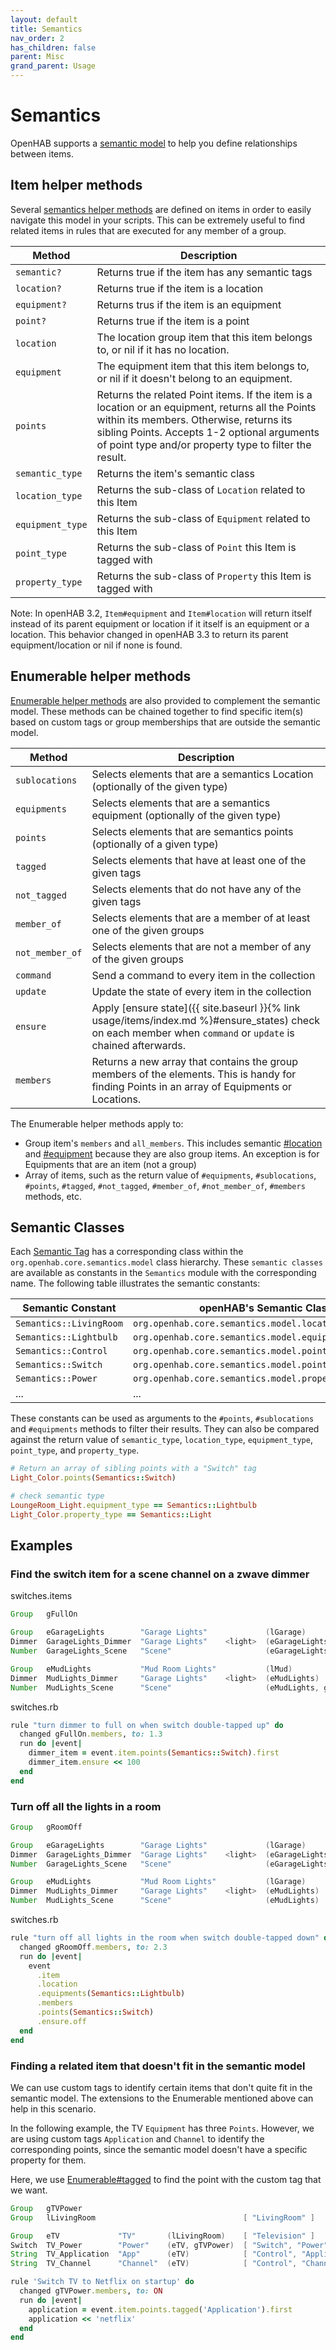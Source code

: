```yaml
---
layout: default
title: Semantics
nav_order: 2
has_children: false
parent: Misc
grand_parent: Usage
---
```


# Semantics

OpenHAB supports a [semantic model](https://www.openhab.org/docs/tutorial/model.html)
to help you define relationships between items.

## Item helper methods

Several [semantics helper methods](https://www.rubydoc.info/gems/openhab-scripting/OpenHAB/DSL/Items/Semantics)
are defined on items in order to easily navigate this model in your scripts.
This can be extremely useful to find related items in rules that are executed for any member of a group.

| Method           | Description                                                                                                                                                                                                                                           |
| ---------------- | ----------------------------------------------------------------------------------------------------------------------------------------------------------------------------------------------------------------------------------------------------- |
| `semantic?`      | Returns true if the item has any semantic tags                                                                                                                                                                                                        |
| `location?`      | Returns true if the item is a location                                                                                                                                                                                                                |
| `equipment?`     | Returns trus if the item is an equipment                                                                                                                                                                                                              |
| `point?`         | Returns true if the item is a point                                                                                                                                                                                                                   |
| `location`       | The location group item that this item belongs to, or nil if it has no location.                                                                                                                                                                      |
| `equipment`      | The equipment item that this item belongs to, or nil if it doesn't belong to an equipment.                                                                                                                                                            |
| `points`         | Returns the related Point items. If the item is a location or an equipment, returns all the Points within its members. Otherwise, returns its sibling Points. Accepts 1-2 optional arguments of point type and/or property type to filter the result. |
| `semantic_type`  | Returns the item's semantic class                                                                                                                                                                                                                     |
| `location_type`  | Returns the sub-class of `Location` related to this Item                                                                                                                                                                                              |
| `equipment_type` | Returns the sub-class of `Equipment` related to this Item                                                                                                                                                                                             |
| `point_type`     | Returns the sub-class of `Point` this Item is tagged with                                                                                                                                                                                             |
| `property_type`  | Returns the sub-class of `Property` this Item is tagged with                                                                                                                                                                                          |

Note: In openHAB 3.2, `Item#equipment` and `Item#location` will return itself instead of its parent equipment or location if it itself is an equipment or a location.
This behavior changed in openHAB 3.3 to return its parent equipment/location or nil if none is found.

## Enumerable helper methods

[Enumerable helper methods](https://www.rubydoc.info/gems/openhab-scripting/Enumerable)
are also provided to complement the semantic model. These methods can be chained together to find specific item(s)
based on custom tags or group memberships that are outside the semantic model.

| Method          | Description                                                                                                                                                  |
| --------------- | ------------------------------------------------------------------------------------------------------------------------------------------------------------ |
| `sublocations`  | Selects elements that are a semantics Location (optionally of the given type)                                                                                |
| `equipments`    | Selects elements that are a semantics equipment (optionally of the given type)                                                                               |
| `points`        | Selects elements that are semantics points (optionally of a given type)                                                                                      |
| `tagged`        | Selects elements that have at least one of the given tags                                                                                                    |
| `not_tagged`    | Selects elements that do not have any of the given tags                                                                                                      |
| `member_of`     | Selects elements that are a member of at least one of the given groups                                                                                       |
| `not_member_of` | Selects elements that are not a member of any of the given groups                                                                                            |
| `command`       | Send a command to every item in the collection                                                                                                               |
| `update`        | Update the state of every item in the collection                                                                                                             |
| `ensure`        | Apply [ensure state]({{ site.baseurl }}{% link usage/items/index.md %}#ensure_states) check on each member when `command` or `update` is chained afterwards. |
| `members`       | Returns a new array that contains the group members of the elements. This is handy for finding Points in an array of Equipments or Locations.                |

The Enumerable helper methods apply to:

* Group item's `members` and `all_members`. This includes semantic
  [#location](https://www.rubydoc.info/gems/openhab-scripting/OpenHAB/DSL/Items/Semantics#location-instance_method)
  and [#equipment](https://www.rubydoc.info/gems/openhab-scripting/OpenHAB/DSL/Items/Semantics#equipment-instance_method)
  because they are also group items. An exception is for Equipments that are an item (not a group)
* Array of items, such as the return value of `#equipments`, `#sublocations`, `#points`, `#tagged`, `#not_tagged`,
  `#member_of`, `#not_member_of`, `#members` methods, etc.

## Semantic Classes

Each [Semantic Tag](https://github.com/openhab/openhab-core/blob/main/bundles/org.openhab.core.semantics/model/SemanticTags.csv)
has a corresponding class within the `org.openhab.core.semantics.model` class hierarchy. These `semantic classes` are available
as constants in the `Semantics` module with the corresponding name. The following table illustrates the semantic constants:

| Semantic Constant       | openHAB's Semantic Class                               |
| ----------------------- | ------------------------------------------------------ |
| `Semantics::LivingRoom` | `org.openhab.core.semantics.model.location.LivingRoom` |
| `Semantics::Lightbulb`  | `org.openhab.core.semantics.model.equipment.Lightbulb` |
| `Semantics::Control`    | `org.openhab.core.semantics.model.point.Control`       |
| `Semantics::Switch`     | `org.openhab.core.semantics.model.point.Switch`        |
| `Semantics::Power`      | `org.openhab.core.semantics.model.property.Power`      |
| ...                     | ...                                                    |

These constants can be used as arguments to the `#points`, `#sublocations` and `#equipments` methods to filter their results.
They can also be compared against the return value of `semantic_type`, `location_type`, `equipment_type`,
`point_type`, and `property_type`.

```ruby
# Return an array of sibling points with a "Switch" tag
Light_Color.points(Semantics::Switch)

# check semantic type
LoungeRoom_Light.equipment_type == Semantics::Lightbulb
Light_Color.property_type == Semantics::Light
```

## Examples

### Find the switch item for a scene channel on a zwave dimmer

switches.items

```java
Group   gFullOn

Group   eGarageLights        "Garage Lights"             (lGarage)                 [ "Lightbulb" ]
Dimmer  GarageLights_Dimmer  "Garage Lights"    <light>  (eGarageLights)           [ "Switch" ]
Number  GarageLights_Scene   "Scene"                     (eGarageLights, gFullOn)

Group   eMudLights           "Mud Room Lights"           (lMud)                    [ "Lightbulb" ]
Dimmer  MudLights_Dimmer     "Garage Lights"    <light>  (eMudLights)              [ "Switch" ]
Number  MudLights_Scene      "Scene"                     (eMudLights, gFullOn)
```

switches.rb

```ruby
rule "turn dimmer to full on when switch double-tapped up" do
  changed gFullOn.members, to: 1.3
  run do |event|
    dimmer_item = event.item.points(Semantics::Switch).first
    dimmer_item.ensure << 100
  end
end
```

### Turn off all the lights in a room

```java
Group   gRoomOff

Group   eGarageLights        "Garage Lights"             (lGarage)                  [ "Lightbulb" ]
Dimmer  GarageLights_Dimmer  "Garage Lights"    <light>  (eGarageLights)            [ "Switch" ]
Number  GarageLights_Scene   "Scene"                     (eGarageLights, gRoomOff)

Group   eMudLights           "Mud Room Lights"           (lGarage)                  [ "Lightbulb" ]
Dimmer  MudLights_Dimmer     "Garage Lights"    <light>  (eMudLights)               [ "Switch" ]
Number  MudLights_Scene      "Scene"                     (eMudLights)
```

switches.rb

```ruby
rule "turn off all lights in the room when switch double-tapped down" do
  changed gRoomOff.members, to: 2.3
  run do |event|
    event
      .item
      .location
      .equipments(Semantics::Lightbulb)
      .members
      .points(Semantics::Switch)
      .ensure.off
  end
end
```

### Finding a related item that doesn't fit in the semantic model

We can use custom tags to identify certain items that don't quite fit in the semantic model.
The extensions to the Enumerable mentioned above can help in this scenario.

In the following example, the TV `Equipment` has three `Points`. However, we are using custom tags
`Application` and `Channel` to identify the corresponding points, since the semantic model
doesn't have a specific property for them.

Here, we use [Enumerable#tagged](https://www.rubydoc.info/gems/openhab-scripting/Enumerable#tagged-instance_method)
to find the point with the custom tag that we want.

```java
Group   gTVPower
Group   lLivingRoom                                 [ "LivingRoom" ]

Group   eTV             "TV"       (lLivingRoom)    [ "Television" ]
Switch  TV_Power        "Power"    (eTV, gTVPower)  [ "Switch", "Power" ]
String  TV_Application  "App"      (eTV)            [ "Control", "Application" ]
String  TV_Channel      "Channel"  (eTV)            [ "Control", "Channel" ]
```

```ruby
rule 'Switch TV to Netflix on startup' do
  changed gTVPower.members, to: ON
  run do |event|
    application = event.item.points.tagged('Application').first
    application << 'netflix'
  end
end
```
